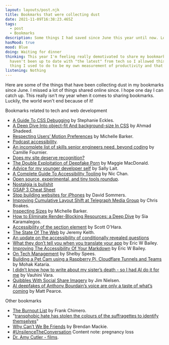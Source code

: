 ```yaml
---
layout: layouts/post.njk
title: Bookmarks that were collecting dust
date: 2021-11-09T16:38:23.465Z
tags:
  - post
  - Bookmarks
description: Some things I had saved since June this year until now. Lots more were missed.
hasMood: true
mood: Blue
doing: Waiting for dinner
thinking: This year I'm feeling really demotivated to share my bookmarks. I
  haven't been up to date with "the latest" from tech so I allowed this fun
  thing I used to do to be my own measurement of productivity and that isn't ok.
listening: Nothing
---
```

Here are some of the things that have been collecting dust in my bookmarks since June. I missed a lot of things shared online since. I hope one day I can catch up. This really isn't my year when it comes to sharing bookmarks. Luckily, the world won't end because of it!

Bookmarks related to tech and web development

* [A Guide To CSS Debugging](https://www.smashingmagazine.com/2021/10/guide-debugging-css/) by Stephanie Eckles.
* [A Deep Dive Into object-fit And background-size In CSS](https://www.smashingmagazine.com/2021/10/object-fit-background-size-css/) by Ahmad Shadeed.
* [Respecting Users’ Motion Preferences](https://www.smashingmagazine.com/2021/10/respecting-users-motion-preferences/) by Michelle Barker.
* [Podcast accessibility](https://podcast-accessibility.com/).
* [An incomplete list of skills senior engineers need, beyond coding](https://skamille.medium.com/an-incomplete-list-of-skills-senior-engineers-need-beyond-coding-8ed4a521b29f) by Camille Fournier.
* [Does my site deserve recognition?](https://doesmysitedeserverecognition.com/)
* [The Double Exploitation of Deepfake Porn](https://thewalrus.ca/the-double-exploitation-of-deepfake-porn/) by Maggie MacDonald.
* [Advice for my younger developer self](https://sallylait.com/blog/2021/06/17/advice-for-my-younger-dev-self/) by Sally Lait.
* [A Complete Guide To Accessibility Tooling](https://www.smashingmagazine.com/2021/06/complete-guide-accessibility-tooling/) by Nic Chan.
* [Open source, experimental, and tiny tools roundup](https://tinytools.directory/). 
* [Nostalgia is bullshit](https://september.city/nostalgia/)
* [GSAP 3 Cheat Sheet](https://greensock.com/cheatsheet/)
* [Stop building websites for iPhones](https://blog.rentpathcode.com/analyzing-performance-e7aed196df64) by David Sommers.
* [Improving Cumulative Layout Shift at Telegraph Media Group](https://web.dev/telegraph/) by Chris Boakes.
* [Inspecting Sizes](https://css-irl.info/inspecting-sizes/) by Michelle Barker.
* [How to Eliminate Render-Blocking Resources: a Deep Dive](https://sia.codes/posts/render-blocking-resources/) by Sia Karamalegos.
* [Accessibility of the section element](https://www.scottohara.me/blog/2021/07/16/section.html) by Scott O'Hara.
* [The State Of The Web](https://adactio.com/articles/18580) by Jeremy Keith.
* [An update on the accessibility of conditionally revealed questions](https://accessibility.blog.gov.uk/2021/09/21/an-update-on-the-accessibility-of-conditionally-revealed-questions/)
* [What they don’t tell you when you translate your app](https://ericwbailey.design/writing/what-they-dont-tell-you-when-you-translate-your-app/) by Eric W Bailey.
* [Improving The Accessibility Of Your Markdown](https://www.smashingmagazine.com/2021/09/improving-accessibility-of-markdown/) by Eric W Bailey.
* [On Tech Management](https://spees.dev/2020/01/30/on-tech-management/) by Shelby Spees.
* [Building a Pet Cam using a Raspberry Pi, Cloudflare Tunnels and Teams](https://blog.cloudflare.com/building-a-pet-cam-using-a-raspberry-pi) by Mohak Kataria.
* [I didn’t know how to write about my sister’s death - so I had AI do it for me](https://believermag.com/ghosts/) by Vauhini Vara.
* [Quibbles With Social Share Imagery](https://blog.jim-nielsen.com/2021/quibbles-with-social-share-imagery/) by Jim Nielsen.
* [AI deepfakes of Anthony Bourdain’s voice are only a taste of what’s coming](https://www.latimes.com/entertainment-arts/story/2021-07-26/la-et-anthony-bourdain-deepfake-ai-voice-documentary-audio-cgi) by Matt Pearce.

Other bookmarks

* [The Burnout List](https://frankchimero.com/blog/2020/burnout-list/) by Frank Chimero.
* "[transphobic hate has stolen the colours of the suffragettes to identify themselves](https://twitter.com/FernRiddell/status/1407294336962863113)"
* [Why Can’t We Be Friends](https://reallifemag.com/why-cant-we-be-friends/) by Brendan Mackie.
* [\#UnsilenceTheConversation](https://unsilencetheconversation.com/) Content note: pregnancy loss
* [Dr. Amy Cutler - films](https://amycutler.net/films).